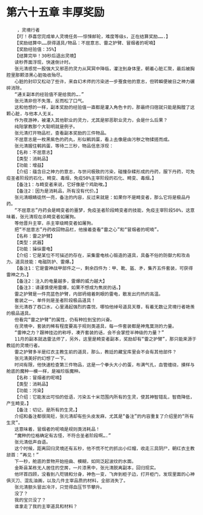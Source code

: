# 第六十五章 丰厚奖励
        ，灵境行者
       【叮！恭喜您完成单人灵境任务——惊悚邮轮，难度等级s，正在结算奖励…….】
       【奖励结算中……获得道具/物品：不屈意志、雷之护臂、冒烟者的呢喃】
       【奖励经验值：35%】
       【结算完毕！30秒后退出灵境】
       读秒界面浮现，快速倒计时。
       张元清感觉一股强大又邪恶的灵力从冥冥中降临，灌注到身体里，朝着心脏汇聚，最后被胸腔里那颗漆黑心脏吸收殆尽。
       心脏的封印又松动了些许，来自幻术师的污染进一步蚕食他的意志，但转瞬便被日之神力碾碎消除。
       “通关副本的经验值不是给我的….”
       张元清非但不失落，反而松了口气。
       这和他想的一样，副本奖励的经验值一直都是灌入角色卡的，那最终归宿就只能是胸膛了这颗心脏，与他本人无关。
       作为夜游神，被灌入其他职业的灵力，尤其是邪恶职业灵力，会是什么后果？
       纯阳掌教那个大聪明就是例子。
       张元清打开物品栏，查看副本奖励的三件物品。
       不屈意志是一枚黑紫色的药丸，形似鹌鹑蛋，看上去像是由污秽之物揉搓而成。
       张元清握住鹌鹑蛋，等待二三秒，物品信息浮现：
       【名称：不屈意志】
       【类型：消耗品】
       【功能：增益】
       【介绍：蕴含日之神力的意志，与世问极致的污染，碰撞杂糅形成的丹药，服下丹药，可免疫圣者阶段的石化、畸变、毒烟，免疫50%主宰阶段的石化、畸变、毒烟。】
       【备注1：与畸变者来说，它好像是个鸡助唉。】
       【备注2：因为是消耗品，所有没有代价。】
       张元清眼睛徒然一亮，备注的内容，反过来就是：如果你不是畸变者，那么它将是极品丹药。
       “不屈意志”丹药会是畸变者的噩梦，免疫圣者阶段畸变者的技能，免疫主宰阶段50%，这意味着，张元清现在杀畸变者如屠狗。
       等他晋升主宰，杀主宰级畸变者如屠狗。
       把“不屈意志”丹药收回物品栏，他接着查看“雷之心”和“冒烟者的呢喃”。
       【名称：雷之护臂】
       【类型：武器】
       【功能：操纵雷电】
       【介绍：它是某位不可描述的存在，采集雷电核心锻造的道具，具备不俗的防御力和攻击力。道具技能：电磁防护、雷爆。】
       【备注1：它是雷神战甲部件之一，剩余四件为：甲、靴、盔、矛，集齐五件套装，可获得雷神之力。】
       【备注2：注入的电量越多，雷爆的威力越大】
       【备注3：请谨慎使用雷爆，如果不想成为焦炭的话。】
       雷之护臂是一件亮蓝色护臂，内部坍缩着刺眼的雷电，散发出灼热的高温。
       套装之一，单件则是圣者阶段极品道具！
       张元清吞了吞口水，心里涌起强烈的喜悦，哪怕他绰号道具天尊，有着无数让灵境行者艳羡的极品道具。
       但看完“雷之护臂”的属性，仍有种捡到宝的兴奋。
       在灵境中，套装的稀有程度要高于规则类道具，每一件套装都是神鬼莫测的力量。
       “雷神之力？跟神挂边的称呼，凑齐套装的话，会不会掌控半神级的力量？”
       11月的副本就选雷法师了，另外，这里是畸变者副本，奖励却有“雷之护臂”，那只能来源于教廷的灵境行者。
       雷之护臂多半是红衣主教生前的道具，那么，教廷的藏宝库里会不会有其他部件？
       张元清美好的幻想了一下。
       时间有限，他快速检查第三件物品，这是一个拳头大小的蛋，布满气孔，血管缠绕，摸样与舱底的魔种一模一样，是袖珍版魔种。
       【名称：冒烟者的呢喃】
       【类型：消耗品】
       【功能：污染】
       【介绍：它能发出可怕的低语，污染五十米范围内所有的生灵，使其神智错乱，智商降低，产生畸变。】
       【备注：切记，是所有的生灵。】
       介绍和备注都很简短，张元清却有些头皮发麻，尤其是“备注”的内容重复了介绍里的“所有生灵”。
       这意味着，冒烟者的呢喃是规则类消耗品！
       “魔种的位格确定有古怪，不符合圣者阶段啊….”
       张元清低声自语。
       这个时候，距离回归灵境还有五秒，他不慌不忙的抓出小红帽，收走三具阴尸，朝红衣主教颔首：“再见！”
       下一秒，舱底的景物开始扭曲、模糊，如同泛起波纹的水面。
       金斯县某栋无人居住的空房，一片漆黑中，张元清脱离副本，回归现实。
       他环首四顾，没看到八咫镜和分身，神色一变，飞奔到柜子边，打开柜门，发现里面的心神俱灭刀、混乱油画，以及几件主宰品质的材料，全部消失了。
       张元清额头冒出冷汗，只觉得血压节节攀升。
       没了？
       我的宝贝没了？
       谁拿走了我的主宰道具和材料？